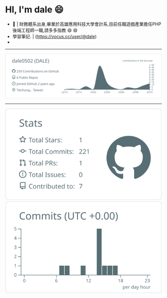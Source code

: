 # HI, I'm dale :smile:

* :pushpin:  | 財務體系出身,畢業於高雄應用科技大學會計系,目前任職遊戲產業擔任PHP後端工程師一職,請多多指教 :smile:  :smile:
* 學習筆記.  | (https://vocus.cc/user/@dale)
* 

***



[![](https://raw.githubusercontent.com/dale0502/dale0502/master/profile-summary-card-output/default/0-profile-details.svg)](https://github.com/vn7n24fzkq/github-profile-summary-cards)
****
[![](https://raw.githubusercontent.com/dale0502/dale0502/master/profile-summary-card-output/default/3-stats.svg)](https://github.com/vn7n24fzkq/github-profile-summary-cards) [![](https://raw.githubusercontent.com/dale0502/dale0502/master/profile-summary-card-output/default/4-productive-time.svg)](https://github.com/vn7n24fzkq/github-profile-summary-cards)






